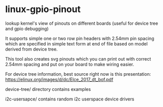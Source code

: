 # linux-gpio-pinout

lookup kernel's view of pinouts on different boards (useful for device tree and gpio debugging)


It supports simple one or two row pin headers with 2.54mm pin spacing which are specified in
simple text form at end of file based on model derived from device tree.

This tool also creates svg pinouts which you can print out with correct 2.54mm spacing and put
on your board to make wiring easier.


For device tree information, best source right now is this presentation:
https://elinux.org/images/d/dc/Elce_2017_dt_bof.pdf


device-tree/ directory contains examples

i2c-usersapce/ contains random i2c userspace device drivers
